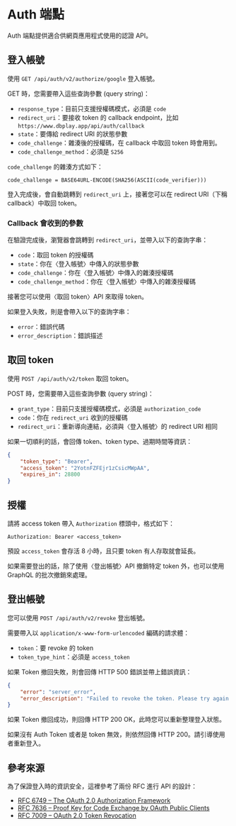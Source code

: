 # Auth 端點

Auth 端點提供適合供網頁應用程式使用的認證 API。

## 登入帳號

使用 `GET /api/auth/v2/authorize/google` 登入帳號。

GET 時，您需要帶入這些查詢參數 (query string)：

- `response_type`：目前只支援授權碼模式，必須是 `code`
- `redirect_uri`：要接收 token 的 callback endpoint，比如 `https://www.dbplay.app/api/auth/callback`
- `state`：要傳給 redirect URI 的狀態參數
- `code_challenge`：雜湊後的授權碼，在 callback 中取回 token 時會用到。
- `code_challenge_method`：必須是 `S256`

`code_challenge` 的雜湊方式如下：

```plain
code_challenge = BASE64URL-ENCODE(SHA256(ASCII(code_verifier)))
```

登入完成後，會自動跳轉到 `redirect_uri` 上，接著您可以在 redirect URI（下稱 callback）中取回 token。

### Callback 會收到的參數

在驗證完成後，瀏覽器會跳轉到 `redirect_uri`，並帶入以下的查詢字串：

- `code`：取回 token 的授權碼
- `state`：你在〈登入帳號〉中傳入的狀態參數
- `code_challenge`：你在〈登入帳號〉中傳入的雜湊授權碼
- `code_challenge_method`：你在〈登入帳號〉中傳入的雜湊授權碼

接著您可以使用〈取回 token〉API 來取得 token。

如果登入失敗，則是會帶入以下的查詢字串：

- `error`：錯誤代碼
- `error_description`：錯誤描述

## 取回 token

使用 `POST /api/auth/v2/token` 取回 token。

POST 時，您需要帶入這些查詢參數 (query string)：

- `grant_type`：目前只支援授權碼模式，必須是 `authorization_code`
- `code`：你在 `redirect_uri` 收到的授權碼
- `redirect_uri`：重新導向連結，必須與〈登入帳號〉的 redirect URI 相同

如果一切順利的話，會回傳 token、token type、過期時間等資訊：

```json
{
    "token_type": "Bearer",
    "access_token": "2YotnFZFEjr1zCsicMWpAA",
    "expires_in": 28800
}
```

## 授權

請將 access token 帶入 `Authorization` 標頭中，格式如下：

```plain
Authorization: Bearer <access_token>
```

預設 `access_token` 會存活 8 小時，且只要 token 有人存取就會延長。

如果需要登出的話，除了使用〈登出帳號〉API 撤銷特定 token 外，也可以使用 GraphQL 的批次撤銷來處理。

## 登出帳號

您可以使用 `POST /api/auth/v2/revoke` 登出帳號。

需要帶入以 `application/x-www-form-urlencoded` 編碼的請求體：

- `token`：要 revoke 的 token
- `token_type_hint`：必須是 `access_token`

如果 Token 撤回失敗，則會回傳 HTTP 500 錯誤並帶上錯誤資訊：

```json
{
    "error": "server_error",
    "error_description": "Failed to revoke the token. Please try again later."
}
```

如果 Token 撤回成功，則回傳 HTTP 200 OK，此時您可以重新整理登入狀態。

如果沒有 Auth Token 或者是 token 無效，則依然回傳 HTTP 200。請引導使用者重新登入。

## 參考來源

為了保證登入時的資訊安全，這裡參考了兩份 RFC 進行 API 的設計：

- [RFC 6749 – The OAuth 2.0 Authorization Framework](https://datatracker.ietf.org/doc/html/rfc6749#autoid-35)
- [RFC 7636 – Proof Key for Code Exchange by OAuth Public Clients](https://datatracker.ietf.org/doc/html/rfc7636#section-4.1)
- [RFC 7009 – OAuth 2.0 Token Revocation](https://datatracker.ietf.org/doc/html/rfc7009)
